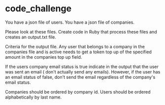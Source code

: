 # code_challenge

You have a json file of users.
You have a json file of companies.

Please look at these files.
Create code in Ruby that process these files and creates an
output.txt file.

Criteria for the output file.
Any user that belongs to a company in the companies file and is active
needs to get a token top up of the specified amount in the companies top up
field.

If the users company email status is true indicate in the output that the
user was sent an email ( don't actually send any emails).
However, if the user has an email status of false, don't send the email
regardless of the company's email status.

Companies should be ordered by company id.
Users should be ordered alphabetically by last name.

